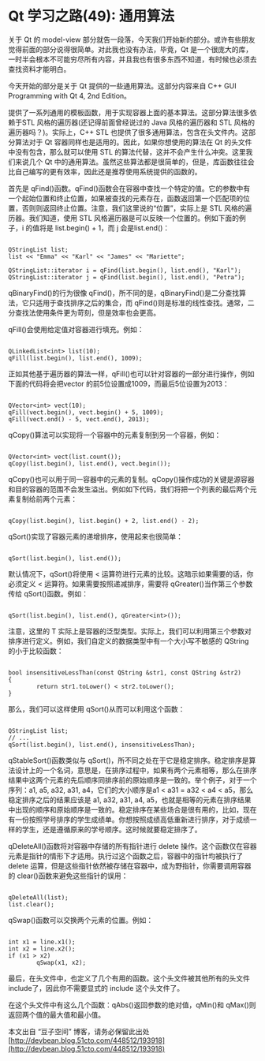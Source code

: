 # Qt 学习之路(49): 通用算法

关于 Qt 的 model-view 部分就告一段落，今天我们开始新的部分。或许有些朋友觉得前面的部分说得很简单。对此我也没有办法，毕竟，Qt 是一个很庞大的库，一时半会根本不可能穷尽所有内容，并且我也有很多东西不知道，有时候也必须去查找资料才能明白。
 
今天开始的部分是关于 Qt 提供的一些通用算法。这部分内容来自 C++ GUI Programming with Qt 4, 2nd Edition。
 
<QtAlgorithms>提供了一系列通用的模板函数，用于实现容器上面的基本算法。这部分算法很多依赖于STL 风格的遍历器(还记得前面曾经说过的 Java 风格的遍历器和 STL 风格的遍历器吗？)。实际上，C++ STL 也提供了很多通用算法，包含在<algorithm>头文件内。这部分算法对于 Qt 容器同样也是适用的。因此，如果你想使用的算法在 Qt 的<QtAlgorithms>头文件中没有包含，那么就可以使用 STL 的算法代替，这并不会产生什么冲突。这里我们来说几个 Qt 中的通用算法。虽然这些算法都是很简单的，但是，库函数往往会比自己编写的更有效率，因此还是推荐使用系统提供的函数的。
 
首先是 qFind()函数。qFind()函数会在容器中查找一个特定的值。它的参数中有一个起始位置和终止位置，如果被查找的元素存在，函数返回第一个匹配项的位置，否则则返回终止位置。注意，我们这里说的“位置”，实际上是 STL 风格的遍历器。我们知道，使用 STL 风格遍历器是可以反映一个位置的。例如下面的例子，i 的值将是 list.begin() + 1，而 j 会是list.end()：

```

QStringList list; 
list << "Emma" << "Karl" << "James" << "Mariette"; 
 
QStringList::iterator i = qFind(list.begin(), list.end(), "Karl"); 
QStringList::iterator j = qFind(list.begin(), list.end(), "Petra");
```

qBinaryFind()的行为很像 qFind()，所不同的是，qBinaryFind()是二分查找算法，它只适用于查找排序之后的集合，而 qFind()则是标准的线性查找。通常，二分查找法使用条件更为苛刻，但是效率也会更高。
 
qFill()会使用给定值对容器进行填充。例如：
 
```

QLinkedList<int> list(10); 
qFill(list.begin(), list.end(), 1009);
```
 
正如其他基于遍历器的算法一样，qFill()也可以针对容器的一部分进行操作，例如下面的代码将会把vector 的前5位设置成1009，而最后5位设置为2013：
 
```

QVector<int> vect(10); 
qFill(vect.begin(), vect.begin() + 5, 1009); 
qFill(vect.end() - 5, vect.end(), 2013);
```
 
qCopy()算法可以实现将一个容器中的元素复制到另一个容器，例如：
 
```

QVector<int> vect(list.count()); 
qCopy(list.begin(), list.end(), vect.begin());
```
 
qCopy()也可以用于同一容器中的元素的复制。qCopy()操作成功的关键是源容器和目的容器的范围不会发生溢出。例如如下代码，我们将把一个列表的最后两个元素复制给前两个元素：

```
 
qCopy(list.begin(), list.begin() + 2, list.end() - 2);
```

qSort()实现了容器元素的递增排序，使用起来也很简单：

```
 
qSort(list.begin(), list.end());
```
 
默认情况下，qSort()将使用 < 运算符进行元素的比较。这暗示如果需要的话，你必须定义 < 运算符。如果需要按照递减排序，需要将 qGreater<T>()当作第三个参数传给 qSort()函数。例如：

```
 
qSort(list.begin(), list.end(), qGreater<int>());
```

注意，这里的 T 实际上是容器的泛型类型。实际上，我们可以利用第三个参数对排序进行定义。例如，我们自定义的数据类型中有一个大小写不敏感的 QString 的小于比较函数：

```
 
bool insensitiveLessThan(const QString &str1, const QString &str2) 
{ 
        return str1.toLower() < str2.toLower(); 
}
```
 
那么，我们可以这样使用 qSort()从而可以利用这个函数：

```
 
QStringList list; 
// ... 
qSort(list.begin(), list.end(), insensitiveLessThan);
```
 
qStableSort()函数类似与 qSort()，所不同之处在于它是稳定排序。稳定排序是算法设计上的一个名词，意思是，在排序过程中，如果有两个元素相等，那么在排序结果中这两个元素的先后顺序同排序前的原始顺序是一致的。举个例子，对于一个序列：a1, a5, a32, a31, a4，它们的大小顺序是a1 < a31 = a32 < a4 < a5，那么稳定排序之后的结果应该是 a1, a32, a31, a4, a5，也就是相等的元素在排序结果中出现的顺序和原始顺序是一致的。稳定排序在某些场合是很有用的，比如，现在有一份按照学号排序的学生成绩单。你想按照成绩高低重新进行排序，对于成绩一样的学生，还是遵循原来的学号顺序。这时候就要稳定排序了。
 
qDeleteAll()函数将对容器中存储的所有指针进行 delete 操作。这个函数仅在容器元素是指针的情形下才适用。执行过这个函数之后，容器中的指针均被执行了 delete 运算，但是这些指针依然被存储在容器中，成为野指针，你需要调用容器的 clear()函数来避免这些指针的误用：

```
 
qDeleteAll(list); 
list.clear();
```
 
qSwap()函数可以交换两个元素的位置。例如：

```
 
int x1 = line.x1(); 
int x2 = line.x2(); 
if (x1 > x2) 
        qSwap(x1, x2);
```

最后，在<QtGlobal>头文件中，也定义了几个有用的函数。这个头文件被其他所有的头文件 include了，因此你不需要显式的 include 这个头文件了。

在这个头文件中有这么几个函数：qAbs()返回参数的绝对值，qMin()和 qMax()则返回两个值的最大值和最小值。

本文出自 “豆子空间” 博客，请务必保留此出处 [http://devbean.blog.51cto.com/448512/193918](http://devbean.blog.51cto.com/448512/193918)
